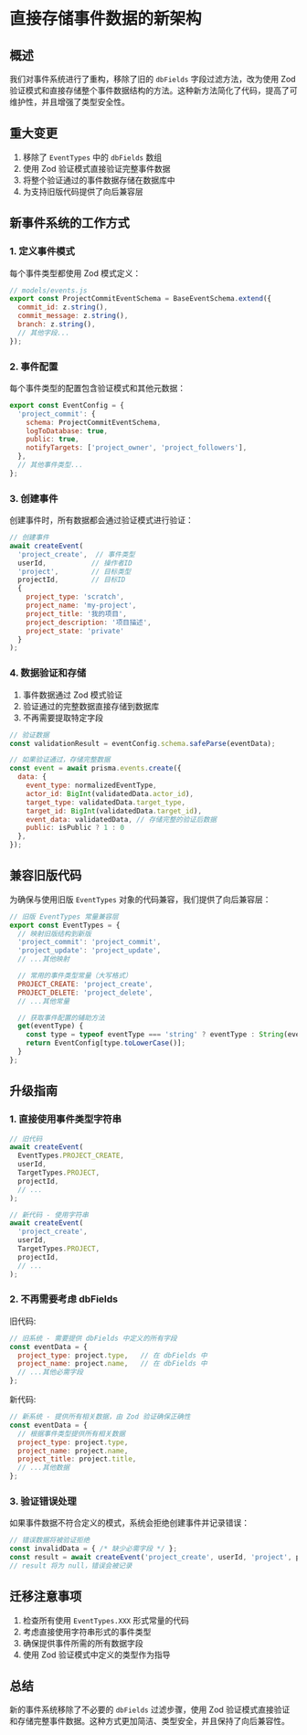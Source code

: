 # 直接存储事件数据的新架构

## 概述

我们对事件系统进行了重构，移除了旧的 `dbFields` 字段过滤方法，改为使用 Zod 验证模式和直接存储整个事件数据结构的方法。这种新方法简化了代码，提高了可维护性，并且增强了类型安全性。

## 重大变更

1. 移除了 `EventTypes` 中的 `dbFields` 数组
2. 使用 Zod 验证模式直接验证完整事件数据
3. 将整个验证通过的事件数据存储在数据库中
4. 为支持旧版代码提供了向后兼容层

## 新事件系统的工作方式

### 1. 定义事件模式

每个事件类型都使用 Zod 模式定义：

```javascript
// models/events.js
export const ProjectCommitEventSchema = BaseEventSchema.extend({
  commit_id: z.string(),
  commit_message: z.string(),
  branch: z.string(),
  // 其他字段...
});
```

### 2. 事件配置

每个事件类型的配置包含验证模式和其他元数据：

```javascript
export const EventConfig = {
  'project_commit': {
    schema: ProjectCommitEventSchema,
    logToDatabase: true,
    public: true,
    notifyTargets: ['project_owner', 'project_followers'],
  },
  // 其他事件类型...
};
```

### 3. 创建事件

创建事件时，所有数据都会通过验证模式进行验证：

```javascript
// 创建事件
await createEvent(
  'project_create',  // 事件类型
  userId,           // 操作者ID
  'project',        // 目标类型
  projectId,        // 目标ID
  {
    project_type: 'scratch',
    project_name: 'my-project',
    project_title: '我的项目',
    project_description: '项目描述',
    project_state: 'private'
  }
);
```

### 4. 数据验证和存储

1. 事件数据通过 Zod 模式验证
2. 验证通过的完整数据直接存储到数据库
3. 不再需要提取特定字段

```javascript
// 验证数据
const validationResult = eventConfig.schema.safeParse(eventData);

// 如果验证通过，存储完整数据
const event = await prisma.events.create({
  data: {
    event_type: normalizedEventType,
    actor_id: BigInt(validatedData.actor_id),
    target_type: validatedData.target_type,
    target_id: BigInt(validatedData.target_id),
    event_data: validatedData, // 存储完整的验证后数据
    public: isPublic ? 1 : 0
  },
});
```

## 兼容旧版代码

为确保与使用旧版 `EventTypes` 对象的代码兼容，我们提供了向后兼容层：

```javascript
// 旧版 EventTypes 常量兼容层
export const EventTypes = {
  // 映射旧版结构到新版
  'project_commit': 'project_commit',
  'project_update': 'project_update',
  // ...其他映射

  // 常用的事件类型常量（大写格式）
  PROJECT_CREATE: 'project_create',
  PROJECT_DELETE: 'project_delete',
  // ...其他常量

  // 获取事件配置的辅助方法
  get(eventType) {
    const type = typeof eventType === 'string' ? eventType : String(eventType);
    return EventConfig[type.toLowerCase()];
  }
};
```

## 升级指南

### 1. 直接使用事件类型字符串

```javascript
// 旧代码
await createEvent(
  EventTypes.PROJECT_CREATE,
  userId,
  TargetTypes.PROJECT,
  projectId,
  // ...
);

// 新代码 - 使用字符串
await createEvent(
  'project_create',
  userId,
  TargetTypes.PROJECT,
  projectId,
  // ...
);
```

### 2. 不再需要考虑 dbFields

旧代码:
```javascript
// 旧系统 - 需要提供 dbFields 中定义的所有字段
const eventData = {
  project_type: project.type,   // 在 dbFields 中
  project_name: project.name,   // 在 dbFields 中
  // ...其他必需字段
};
```

新代码:
```javascript
// 新系统 - 提供所有相关数据，由 Zod 验证确保正确性
const eventData = {
  // 根据事件类型提供所有相关数据
  project_type: project.type,
  project_name: project.name,
  project_title: project.title,
  // ...其他数据
};
```

### 3. 验证错误处理

如果事件数据不符合定义的模式，系统会拒绝创建事件并记录错误：

```javascript
// 错误数据将被验证拒绝
const invalidData = { /* 缺少必需字段 */ };
const result = await createEvent('project_create', userId, 'project', projectId, invalidData);
// result 将为 null，错误会被记录
```

## 迁移注意事项

1. 检查所有使用 `EventTypes.XXX` 形式常量的代码
2. 考虑直接使用字符串形式的事件类型
3. 确保提供事件所需的所有数据字段
4. 使用 Zod 验证模式中定义的类型作为指导

## 总结

新的事件系统移除了不必要的 `dbFields` 过滤步骤，使用 Zod 验证模式直接验证和存储完整事件数据。这种方式更加简洁、类型安全，并且保持了向后兼容性。